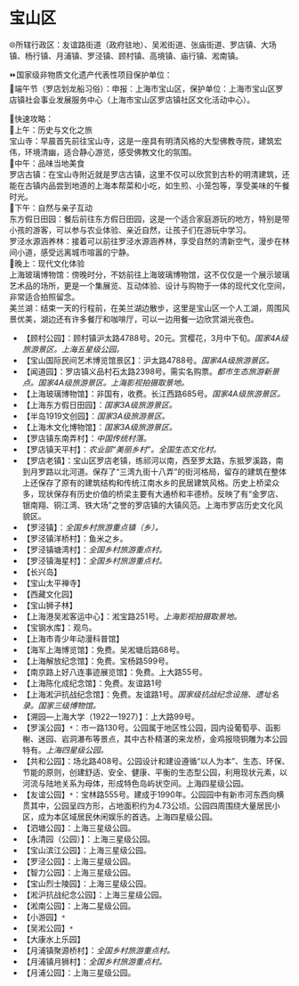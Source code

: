 # 宝山区  
🌐所辖行政区：友谊路街道（政府驻地）、吴淞街道、张庙街道、罗店镇、大场镇、杨行镇、月浦镇、罗泾镇、顾村镇、高境镇、庙行镇、淞南镇。  

⏩国家级非物质文化遗产代表性项目保护单位：  
🔸端午节（罗店划龙船习俗）：申报：上海市宝山区，保护单位：上海市宝山区罗店镇社会事业发展服务中心（上海市宝山区罗店镇社区文化活动中心）。  

🧭快速攻略：  
🔸上午：历史与文化之旅  
宝山寺：早晨首先前往宝山寺，这是一座具有明清风格的大型佛教寺院，建筑宏伟，环境清幽，适合静心游览，感受佛教文化的氛围。  
🔸中午：品味当地美食  
罗店古镇：在宝山寺附近就是罗店古镇，这里不仅可以欣赏到古朴的明清建筑，还能在古镇内品尝到地道的上海本帮菜和小吃，如生煎、小笼包等，享受美味的午餐时光。  
🔸下午：自然与亲子互动  
东方假日田园：餐后前往东方假日田园，这是一个适合家庭游玩的地方，特别是带小孩的游客，可以参与农业体验、亲近自然，让孩子们在游玩中学习。  
罗泾水源涵养林：接着可以前往罗泾水源涵养林，享受自然的清新空气，漫步在林间小道，感受远离城市喧嚣的宁静。  
🔸晚上：现代文化体验  
上海玻璃博物馆：傍晚时分，不妨前往上海玻璃博物馆，这不仅仅是一个展示玻璃艺术品的场所，更是一个集展览、互动体验、设计与购物于一体的现代文化空间，非常适合拍照留念。  
美兰湖：结束一天的行程前，在美兰湖边散步，这里是宝山区一个人工湖，周围风景优美，湖边还有许多餐厅和咖啡厅，可以一边用餐一边欣赏湖光夜色。  

* 【顾村公园】：顾村镇沪太路4788号。20元。赏樱花，3月中下旬。*国家4A级旅游景区。上海五星级公园。*  
* 【宝山国际民间艺术博览馆景区】：沪太路4788号。*国家4A级旅游景区。*  
* 【闻道园】：罗店镇义品村石太路2398号。需实名购票。*都市生态旅游新景点。国家4A级旅游景区。上海影视拍摄取景地。*  
* 【上海玻璃博物馆】：非国有，收费。长江西路685号。*国家4A级旅游景区。*  
* 【上海东方假日田园】：*国家3A级旅游景区。*  
* 【半岛1919文创园】：*国家3A级旅游景区。*  
* 【上海木文化博物馆】：*国家3A级旅游景区。*  
* 【罗店镇东南弄村】：*中国传统村落。*  
* 【罗店镇天平村】：*农业部“美丽乡村”。全国生态文化村。*  
* 【罗店老镇】：宝山区罗店老镇，练祁河以南，西至罗太路，东抵罗溪路，南到月罗路以北河道。保存了“三湾九街十八弄”的街河格局，留存的建筑在整体上还保存了原有的建筑结构和传统江南水乡的民居建筑风格。历史上桥梁众多，现状保存有历史价值的桥梁主要有大通桥和丰德桥。反映了有“金罗店、银南翔、铜江湾、铁大场”之誉的罗店镇的大镇风范。上海市罗店历史文化风貌区。  
* 【罗泾镇】：*全国乡村旅游重点镇（乡）。*  
* 【罗泾镇洋桥村】：鱼米之乡。  
* 【罗泾镇塘湾村】：*全国乡村旅游重点村。*  
* 【罗泾镇海星村】：*全国乡村旅游重点村。*  
* 【长兴岛】  
* 【宝山太平禅寺】  
* 【西藏文化园】  
* 【宝山狮子林】  
* 【上海港吴淞客运中心】：淞宝路251号。*上海影视拍摄取景地。*  
* 【宝钢水库】：观鸟。  
* 【上海市青少年动漫科普馆】  
* 【海军上海博览馆】：免费。吴淞塘后路68号。  
* 【上海解放纪念馆】：免费。宝杨路599号。  
* 【南京路上好八连事迹展览馆】：免费。上大路55号。  
* 【上海陈化成纪念馆】：免费。友谊路1号  
* 【上海淞沪抗战纪念馆】：免费。友谊路1号。*国家级抗战纪念设施、遗址名录。国家三级博物馆。*  
* 【溯园—上海大学（1922—1927）】：上大路99号。  
* 【罗溪公园】`*`：市一路130号。公园属于地区性公园，园内设葡萄亭、函影榭、迷园、岩洞瀑布等景点，其中古朴精湛的来龙桥，金鸡报晓铜雕为本公园特有。*上海四星级公园。*  
* 【共和公园】：场北路408号。公园设计和建设遵循“以人为本”、生态、环保、节能的原则，创建舒适、安全、健康、平衡的生态型公园，利用现状元素，以河流与陆地关系为母体，形成特色岛屿状空间。上海四星级公园。  
* 【友谊公园】`*`：宝林路555号。建成于1990年。公园园中有新市河东西向横贯其中，公园呈四方形，占地面积约为4.73公顷。公园四周围绕大量居民小区，成为本区域居民休闲娱乐的首选。上海四星级公园。  
* 【泗塘公园】：上海三星级公园。  
* 【永清园（公园）】：上海三星级公园。  
* 【宝山滨江公园】：上海三星级公园。  
* 【罗泾公园】：上海三星级公园。  
* 【智力公园】：上海三星级公园。  
* 【宝山烈士陵园】：上海三星级公园。  
* 【淞沪抗战纪念公园】：上海三星级公园。  
* 【淞南公园】：上海二星级公园。  
* 【小游园】`*`  
* 【吴淞公园】`*`  
* 【大康水上乐园】  
* 【月浦镇聚源桥村】：*全国乡村旅游重点村。*  
* 【月浦镇月狮村】：*全国乡村旅游重点村。*  
* 【月浦公园】：上海三星级公园。  
